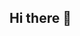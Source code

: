  
## Hi there 👋

<!-- <p>
Hi, I'm HyeRyeong Kim.<br>
I want to be a web developer.
</p> -->
 
<!-- [![Top Langs](https://github-readme-stats.vercel.app/api/top-langs/?username=ryeong904&layout=compact&theme=buefy)](https://github.com/anuraghazra/github-readme-stats)
 
## Stacks 🔨

### Frontend
[![My Skills](https://skillicons.dev/icons?i=html,css,javascript,typescript,jquery)](https://skillicons.dev)

### Backend
[![My Skills](https://skillicons.dev/icons?i=py,nodejs,express,php,fastapi)](https://skillicons.dev)

### Database
[![My Skills](https://skillicons.dev/icons?i=mysql,mongodb)](https://skillicons.dev)
 
### Mobile App
[![My Skills](https://skillicons.dev/icons?i=java,androidstudio)](https://skillicons.dev)

 
### Version Control
[![My Skills](https://skillicons.dev/icons?i=git,github,gitlab)](https://skillicons.dev)

 -->
